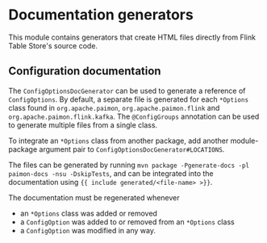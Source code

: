 <!--
Licensed to the Apache Software Foundation (ASF) under one
or more contributor license agreements.  See the NOTICE file
distributed with this work for additional information
regarding copyright ownership.  The ASF licenses this file
to you under the Apache License, Version 2.0 (the
"License"); you may not use this file except in compliance
with the License.  You may obtain a copy of the License at

http://www.apache.org/licenses/LICENSE-2.0

Unless required by applicable law or agreed to in writing,
software distributed under the License is distributed on an
"AS IS" BASIS, WITHOUT WARRANTIES OR CONDITIONS OF ANY
KIND, either express or implied.  See the License for the
specific language governing permissions and limitations
under the License.
-->

# Documentation generators

This module contains generators that create HTML files directly from Flink Table Store's source code.

## Configuration documentation

The `ConfigOptionsDocGenerator` can be used to generate a reference of `ConfigOptions`. By default, a separate file is generated for each `*Options` class found in `org.apache.paimon`, `org.apache.paimon.flink` and `org.apache.paimon.flink.kafka`. 
The `@ConfigGroups` annotation can be used to generate multiple files from a single class.

To integrate an `*Options` class from another package, add another module-package argument pair to `ConfigOptionsDocGenerator#LOCATIONS`.

The files can be generated by running `mvn package -Pgenerate-docs -pl paimon-docs -nsu -DskipTests`, and can be integrated into the documentation using `{{ include generated/<file-name> >}}`.

The documentation must be regenerated whenever
* an `*Options` class was added or removed
* a `ConfigOption` was added to or removed from an `*Options` class
* a `ConfigOption` was modified in any way.
